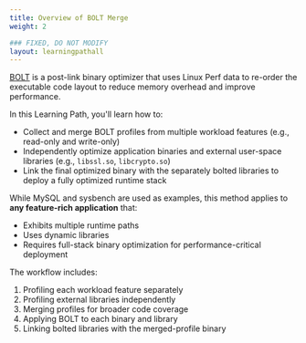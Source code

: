 ```yaml
---
title: Overview of BOLT Merge 
weight: 2

### FIXED, DO NOT MODIFY
layout: learningpathall
---
```


[BOLT](https://github.com/llvm/llvm-project/blob/main/bolt/README.md) is a post-link binary optimizer that uses Linux Perf data to re-order the executable code layout to reduce memory overhead and improve performance.

In this Learning Path, you'll learn how to:
- Collect and merge BOLT profiles from multiple workload features (e.g., read-only and write-only)
- Independently optimize application binaries and external user-space libraries (e.g., `libssl.so`, `libcrypto.so`)
- Link the final optimized binary with the separately bolted libraries to deploy a fully optimized runtime stack

While MySQL and sysbench are used as examples, this method applies to **any feature-rich application** that:
- Exhibits multiple runtime paths
- Uses dynamic libraries
- Requires full-stack binary optimization for performance-critical deployment

The workflow includes:
1. Profiling each workload feature separately
2. Profiling external libraries independently
3. Merging profiles for broader code coverage
4. Applying BOLT to each binary and library
5. Linking bolted libraries with the merged-profile binary

